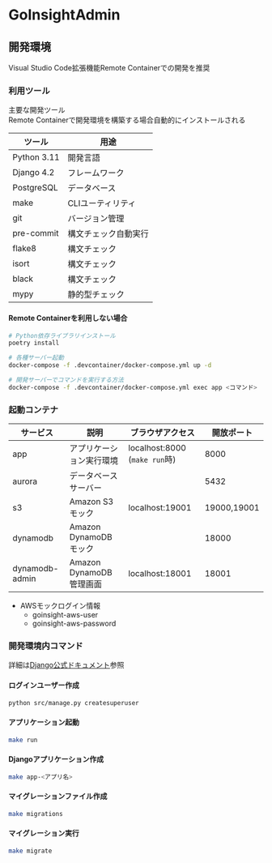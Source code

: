 # GoInsightAdmin


## 開発環境

Visual Studio Code拡張機能Remote Containerでの開発を推奨

### 利用ツール

主要な開発ツール  
Remote Containerで開発環境を構築する場合自動的にインストールされる

| ツール      | 用途                 |
| ----------- | -------------------- |
| Python 3.11 | 開発言語             |
| Django 4.2  | フレームワーク       |
| PostgreSQL  | データベース         |
| make        | CLIユーティリティ    |
| git         | バージョン管理       |
| pre-commit  | 構文チェック自動実行 |
| flake8      | 構文チェック         |
| isort       | 構文チェック         |
| black       | 構文チェック         |
| mypy        | 静的型チェック       |

#### Remote Containerを利用しない場合

```bash
# Python依存ライブラリインストール
poetry install

# 各種サーバー起動
docker-compose -f .devcontainer/docker-compose.yml up -d

# 開発サーバーでコマンドを実行する方法
docker-compose -f .devcontainer/docker-compose.yml exec app <コマンド>
```

### 起動コンテナ

| サービス       | 説明                     | ブラウザアクセス              | 開放ポート  |
| -------------- | ------------------------ | ----------------------------- | ----------- |
| app            | アプリケーション実行環境 | localhost:8000 (`make run`時) | 8000        |
| aurora         | データベースサーバー     |                               | 5432        |
| s3             | Amazon S3モック          | localhost:19001               | 19000,19001 |
| dynamodb       | Amazon DynamoDBモック    |                               | 18000       |
| dynamodb-admin | Amazon DynamoDB管理画面  | localhost:18001               | 18001       |

* AWSモックログイン情報
    * goinsight-aws-user
    * goinsight-aws-password

### 開発環境内コマンド

詳細は[Django公式ドキュメント](https://docs.djangoproject.com/ja/4.2/ref/django-admin/)参照

#### ログインユーザー作成

```bash
python src/manage.py createsuperuser
```

#### アプリケーション起動

```bash
make run
```

#### Djangoアプリケーション作成

```bash
make app-<アプリ名>
```

#### マイグレーションファイル作成

```bash
make migrations
```

#### マイグレーション実行

```bash
make migrate
```
